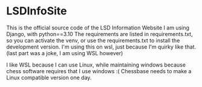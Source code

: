 # LSDInfoSite
 This is the official source code of the LSD Information Website
I am using Django, with python==3.10
The requirements are listed in requirements.txt, so you can activate the venv, or use the requirements.txt to install the development version.
I'm using this on wsl, just because I'm quirky like that.(last part was a joke, I am using WSL however) 

I like WSL because I can use Linux, while maintaining windows because chess software requires that I use windows :( Chessbase needs to make a Linux compatible version one day.